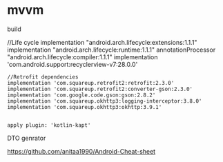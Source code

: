 # mvvm
build

  //Life cycle
    implementation "android.arch.lifecycle:extensions:1.1.1"
    implementation "android.arch.lifecycle:runtime:1.1.1"
    annotationProcessor "android.arch.lifecycle:compiler:1.1.1"
    implementation 'com.android.support:recyclerview-v7:28.0.0'

    //Retrofit dependencies
    implementation 'com.squareup.retrofit2:retrofit:2.3.0'
    implementation 'com.squareup.retrofit2:converter-gson:2.3.0'
    implementation 'com.google.code.gson:gson:2.8.2'
    implementation 'com.squareup.okhttp3:logging-interceptor:3.8.0'
    implementation 'com.squareup.okhttp3:okhttp:3.9.1'
    
    
    apply plugin: 'kotlin-kapt'



<uses-permission android:name="android.permission.INTERNET"/>


DTO genrator


https://github.com/anitaa1990/Android-Cheat-sheet
